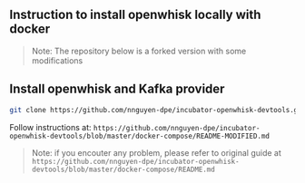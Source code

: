 ## Instruction to install openwhisk locally with docker 
> Note: The repository below is a forked version with some modifications

## Install openwhisk and Kafka provider
```sh
git clone https://github.com/nnguyen-dpe/incubator-openwhisk-devtools.git
```

Follow instructions at: `https://github.com/nnguyen-dpe/incubator-openwhisk-devtools/blob/master/docker-compose/README-MODIFIED.md`

> Note: if you encouter any problem, please refer to original guide at `https://github.com/nnguyen-dpe/incubator-openwhisk-devtools/blob/master/docker-compose/README.md`






